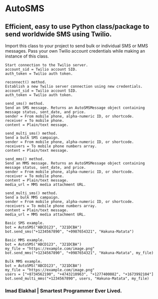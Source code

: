 # AutoSMS
## Efficient, easy to use Python class/package to send worldwide SMS using Twilio.

Import this class to your project to send bulk or individual SMS or MMS messages.
Pass your own Twilio account credentials while making an instance of this class.

```
Start connection to the Twilio server.
account_sid = Twilio account SID.
auth_token = Twilio auth token.
```

```
reconnect() method.
Establish a new Twilio server connection using new credentials.
account_sid = Twilio account SID.
auth_token = Twilio auth token.
```

```
send_sms() method.
Send an SMS message. Returns an AutoSMSMessage object containing message status, sent_date, and price.
sender = From mobile phone, alpha-numeric ID, or shortcode.
receiver = To mobile phone.
content = Plain/text message.
```

```
send_multi_sms() method.
Send a bulk SMS campaign.
sender = From mobile phone, alpha-numeric ID, or shortcode.
receivers = To mobile phone numbers array.
content = Plain/text message.
```

```
send_mms() method.
Send an MMS message. Returns an AutoSMSMessage object containing message status, sent_date, and price.
sender = From mobile phone, alpha-numeric ID, or shortcode.
receiver = To mobile phone.
content = Plain/text message.
media_url = MMS media attachment URL.
```

```
send_multi_sms() method.
Send a bulk MMS campaign.
sender = From mobile phone, alpha-numeric ID, or shortcode.
receivers = To mobile phone numbers array.
content = Plain/text message.
media_url = MMS media attachment URL.
```

```
Basic SMS example.
bot = AutoSMS("ABCD123", "321DCBA")
bot.send_sms("+1234567890", "+0987654321", "Hakuna-Matata")
```

```
Basic MMS example.
bot = AutoSMS("ABCD123", "321DCBA")
my_file = "https://example.com/image.png"
bot.send_mms("+1234567890", "+0987654321", "Hakuna-Matata", my_file)
```

```
Bulk MMS example.
bot = AutoSMS("ABCD123", "321DCBA")
my_file = "https://example.com/image.png"
users = ["+8734562190", "+4743210963", "+1277400082", "+1673992104"]
bot.send_multi_mms("+1234567890", users, "Hakuna-Matata", my_file)
```

### Imad Elakhal | Smartest Programmer Ever Lived.
